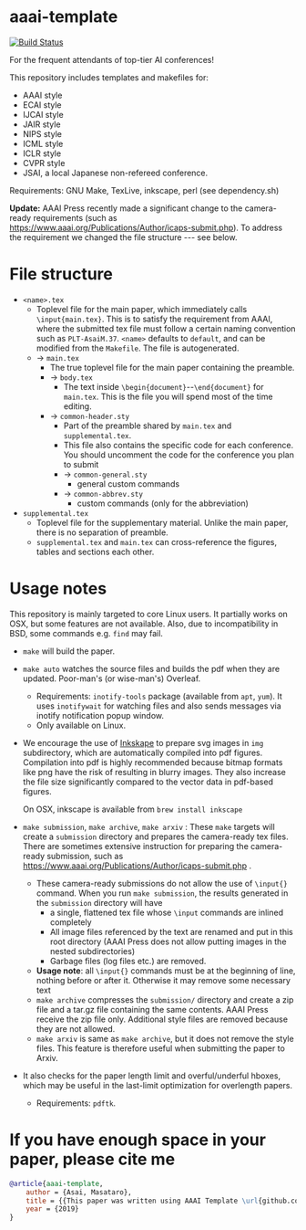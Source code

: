 
# aaai-template

[![Build Status](https://travis-ci.org/guicho271828/aaai-template.svg?branch=master)](https://travis-ci.org/guicho271828/aaai-template)

For the frequent attendants of top-tier AI conferences!

This repository includes templates and makefiles for:

+ AAAI style
+ ECAI style
+ IJCAI style
+ JAIR style
+ NIPS style
+ ICML style
+ ICLR style
+ CVPR style
+ JSAI, a local Japanese non-refereed conference.

Requirements: GNU Make, TexLive, inkscape, perl (see dependency.sh)

**Update:** AAAI Press recently made a significant change to the camera-ready requirements
(such as https://www.aaai.org/Publications/Author/icaps-submit.php).
To address the requirement we changed the file structure --- see below.

# File structure

* `<name>.tex`
  * Toplevel file for the main paper, which immediately calls `\input{main.tex}`.
    This is to satisfy the requirement from AAAI, where
    the submitted tex file must follow a certain naming convention such as `PLT-AsaiM.37`.
    `<name>` defaults to `default`, and can be modified from the `Makefile`.
    The file is autogenerated.
  * → `main.tex`
    * The true toplevel file for the main paper containing the preamble.
    * → `body.tex`
      * The text inside `\begin{document}`--`\end{document}` for `main.tex`.
        This is the file you will spend most of the time editing.
    * → `common-header.sty`
      * Part of the preamble shared by `main.tex` and `supplemental.tex`.
      * This file also contains the specific code for each conference.
        You should uncomment the code for the conference you plan to submit
      * → `common-general.sty`
        * general custom commands
      * → `common-abbrev.sty`
        * custom commands (only for the abbreviation)
* `supplemental.tex`
  * Toplevel file for the supplementary material. Unlike the main paper, there is no separation of preamble.
  * `supplemental.tex` and `main.tex` can cross-reference the figures, tables and sections each other.

# Usage notes

This repository is mainly targeted to core Linux users.
It partially works on OSX, but some features are not available.
Also, due to incompatibility in BSD, some commands e.g. `find` may fail.

* `make` will build the paper.

* `make auto` watches the source files and builds the pdf when they are
  updated. Poor-man's (or wise-man's) Overleaf.
  * Requirements: `inotify-tools` package (available from `apt`, `yum`).
    It uses `inotifywait` for watching files and also sends messages via inotify notification popup window.
  * Only available on Linux.

* We encourage the use of [Inkskape](https://inkscape.org/) to prepare svg
  images in `img` subdirectory, which are automatically compiled into pdf figures.
  Compilation into pdf is highly recommended because
  bitmap formats like png have the risk of resulting in blurry images.
  They also increase the file size significantly compared to the vector data in pdf-based figures.
  
  On OSX, inkscape is available from `brew install inkscape`

* `make submission`, `make archive`, `make arxiv` :
  These `make` targets will create a `submission` directory and prepares the camera-ready
  tex files. There are sometimes extensive instruction for preparing the camera-ready submission,
  such as https://www.aaai.org/Publications/Author/icaps-submit.php .
  
  * These camera-ready submissions do not allow the use of `\input{}` command.
    When you run `make submission`, the results generated in the `submission` directory will have
    * a single, flattened tex file whose `\input` commands are inlined completely
    * All image files referenced by the text are renamed and put in this root directory
      (AAAI Press does not allow putting images in the nested subdirectories)
    * Garbage files (log files etc.) are removed.
  * **Usage note**: all `\input{}` commands must be at the beginning of line, nothing before or
    after it. Otherwise it may remove some necessary text
  * `make archive` compresses the `submission/` directory
    and create a zip file and a tar.gz file containing the same contents.
    AAAI Press receive the zip file only.
    Additional style files are removed because they are not allowed.
  * `make arxiv` is same as `make archive`, but it does not remove the style files.
    This feature is therefore useful when submitting the paper to Arxiv.

* It also checks for the paper length limit and overful/underful hboxes,
  which may be useful in the last-limit optimization for overlength papers.
  * Requirements: `pdftk`.

# If you have enough space in your paper, please cite me

``` bibtex
@article{aaai-template,
    author = {Asai, Masataro},
    title = {{This paper was written using AAAI Template \url{github.com/guicho271828/aaai-template}}},
    year = {2019}
}
```
